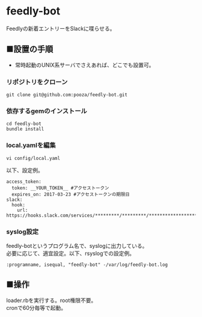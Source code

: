 # feedly-bot

Feedlyの新着エントリーをSlackに喋らせる。

## ■設置の手順

- 常時起動のUNIX系サーバでさえあれば、どこでも設置可。

### リポジトリをクローン

```
git clone git@github.com:pooza/feedly-bot.git
```

### 依存するgemのインストール

```
cd feedly-bot
bundle install
```

### local.yamlを編集

```
vi config/local.yaml
```

以下、設定例。

```
access_token:
  token: __YOUR_TOKEN__ #アクセストークン
  expires_on: 2017-03-23 #アクセストークンの期限日
slack:
  hook:
    url: https://hooks.slack.com/services/*********/*********/************************
```

### syslog設定

feedly-botというプログラム名で、syslogに出力している。  
必要に応じて、適宜設定。以下、rsyslogでの設定例。

```
:programname, isequal, "feedly-bot" -/var/log/feedly-bot.log
```

## ■操作

loader.rbを実行する。root権限不要。  
cronで60分毎等で起動。
